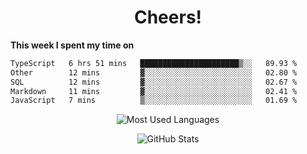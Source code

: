 <h1 align="center">Cheers!</h1>

**This week I spent my time on**
<!--START_SECTION:waka-->

```txt
TypeScript   6 hrs 51 mins   ██████████████████████▒░░   89.93 %
Other        12 mins         ▓░░░░░░░░░░░░░░░░░░░░░░░░   02.80 %
SQL          12 mins         ▓░░░░░░░░░░░░░░░░░░░░░░░░   02.67 %
Markdown     11 mins         ▓░░░░░░░░░░░░░░░░░░░░░░░░   02.41 %
JavaScript   7 mins          ▒░░░░░░░░░░░░░░░░░░░░░░░░   01.69 %
```

<!--END_SECTION:waka-->

<p align="center"><img src="https://github-readme-stats.vercel.app/api/top-langs/?username=thnkrn&layout=compact&hide=html&theme=tokyonight" alt="Most Used Languages" /></p>

<p align="center"><img src="https://github-readme-stats.vercel.app/api?username=thnkrn&show_icons=true&count_private=true&theme=tokyonight&show=reviews&hide_rank=false&rank_icon=github" alt="GitHub Stats" /></p>

<!-- <p align="center"><a href="https://wakatime.com"><img src="https://wakatime.com/share/@thnkrn/40092326-d1bd-471b-89da-9a7c63939402.png" /></p>
 -->
